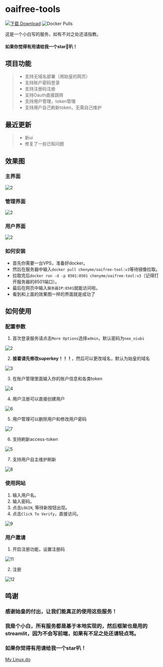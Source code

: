 # oaifree-tools

[![下载 Download](https://img.shields.io/github/downloads/Chenyme/oaifree-tools/total.svg?style=flat-square)](https://github.com/Chenyme/oaifree-tools/releases)
![Docker Pulls](https://img.shields.io/docker/pulls/chenyme/oaifree-tool)


这是一个小白写的服务，如有不对之处还请指教。



#### 如果你觉得有用请给我一个star🌟叭！


## 项目功能
> - 支持无域名部署（用始皇的网页）
> - 支持账户密码登录
> - 支持注册码注册
> - 支持Oauth直接跳转
> - 支持用户管理，token管理
> - 支持用户自己刷新token，无需自己维护

## 最近更新
> - 新ui
> - 修复了一些已知问题


## 效果图

### 主界面

![2](https://github.com/Chenyme/oaifree-tools/blob/main/public/v31.png)

### 管理界面

![2](https://github.com/Chenyme/oaifree-tools/blob/main/public/v33.png)

### 用户界面

![2](https://github.com/Chenyme/oaifree-tools/blob/main/public/v32.png)


### 如何安装

- 首先你需要一台VPS，准备好docker。
- 然后在服务器中输入```docker pull chenyme/oaifree-tool:v3```等待镜像拉取。
- 拉取完后```docker run -d -p 8501:8501 chenyme/oaifree-tool:v3```（记得打开服务器的8501端口）。
- 最后在网页中输入`服务器IP:8501`就能访问啦。
- 看到和上面的效果图一样的界面就是成功了


## 如何使用

### 配置参数

1. 首次登录服务请点击`More Options`选择`admin`，默认密码为`neo_niubi`

![2](https://github.com/Chenyme/oaifree-tools/blob/main/public/2.png)


2. **接着请先修改superkey！！！**，然后可以更改域名，默认为始皇的域名

![3](https://github.com/Chenyme/oaifree-tools/blob/main/public/3.png)


3. 在账户管理里面输入你的账户信息和各类token

![4](https://github.com/Chenyme/oaifree-tools/blob/main/public/4.png)


4. 用户注册可以直接创建用户 

![6](https://github.com/Chenyme/oaifree-tools/blob/main/public/6.png)


5. 用户管理可以删除用户和修改用户密码

![7](https://github.com/Chenyme/oaifree-tools/blob/main/public/7.png)


6. 支持刷新access-token

![5](https://github.com/Chenyme/oaifree-tools/blob/main/public/5.png)


7. 支持用户自主维护刷新

![8](https://github.com/Chenyme/oaifree-tools/blob/main/public/8.png)

### 使用网站
1. 输入用户名。
2. 输入密码。
3. 点击`LOGIN`, 等待新按钮出现。
4. 点击`Click To Verify`，直接访问。

![9](https://github.com/Chenyme/oaifree-tools/blob/main/public/9.png)

### 用户邀请
1. 开启注册功能，设置注册码

![11](https://github.com/Chenyme/oaifree-tools/blob/main/public/11.png)
  
2. 注册

![12](https://github.com/Chenyme/oaifree-tools/blob/main/public/12.png)

## 鸣谢

### 感谢始皇的付出，让我们能真正的使用这些服务！
### 我是个小白，所有服务都是基于本地实现的，然后框架也是用的streamlit，因为不会写前端，如果有不足之处还请轻点骂。
### 如果你觉得有用请给我一个star叭！

[My Linux.do](https://linux.do/t/topic/63194)
